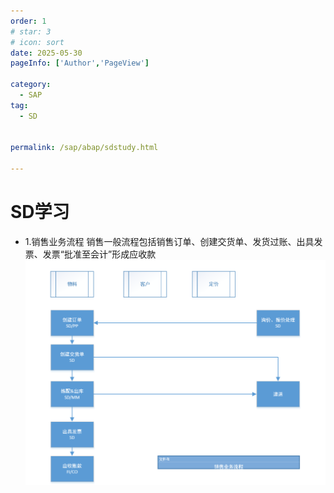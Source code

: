 ```yaml
---
order: 1
# star: 3
# icon: sort
date: 2025-05-30
pageInfo: ['Author','PageView']

category:
  - SAP
tag:
  - SD


permalink: /sap/abap/sdstudy.html

---
```


# SD学习
<!-- :::tip
::: -->
<!-- 摘要截止标签 -->
<!-- more -->
* 1.销售业务流程
销售一般流程包括销售订单、创建交货单、发货过账、出具发票、发票“批准至会计”形成应收款
![销售业务流程](image-1.png)